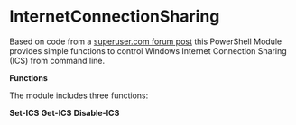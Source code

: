 # InternetConnectionSharing
Based on code from a [superuser.com forum post](https://superuser.com/questions/470319/how-to-enable-internet-connection-sharing-using-command-line/649183) this PowerShell Module provides simple functions to control Windows Internet Connection Sharing (ICS) from command line.

**Functions**

The module includes three functions:

**Set-ICS** 
**Get-ICS** 
**Disable-ICS** 

